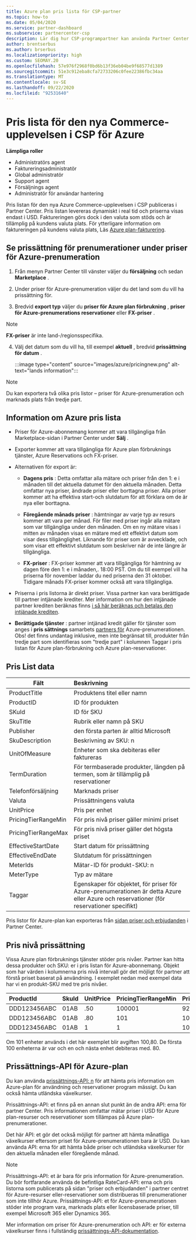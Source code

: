 ```yaml
---
title: Azure plan pris lista för CSP-partner
ms.topic: how-to
ms.date: 05/04/2020
ms.service: partner-dashboard
ms.subservice: partnercenter-csp
description: Lär dig hur CSP-programpartner kan använda Partner Center för att visa pris listan för prenumerationer i Azure-planen.
author: brentserbus
ms.author: brserbus
ms.localizationpriority: high
ms.custom: SEOMAY.20
ms.openlocfilehash: 57e976f2968f0bd6b13f36eb04be9f68577d1389
ms.sourcegitcommit: 51e3c912eba8cfa72733206c0fee22386fbc34aa
ms.translationtype: MT
ms.contentlocale: sv-SE
ms.lasthandoff: 09/22/2020
ms.locfileid: "92531640"
---
```

# <a name="price-list-for-the-new-commerce-experience-in-csp-for-azure"></a>Pris lista för den nya Commerce-upplevelsen i CSP för Azure

**Lämpliga roller**

- Administratörs agent
- Faktureringsadministratör
- Global administratör
- Support agent
- Försäljnings agent
- Administratör för användar hantering

Pris listan för den nya Azure Commerce-upplevelsen i CSP publiceras i Partner Center. Pris listan levereras dynamiskt i real tid och priserna visas endast i USD. Faktureringen görs dock i den valuta som stöds och är tillämplig på kundens valuta plats. För ytterligare information om faktureringen på kundens valuta plats, Läs [Azure plan-fakturering](azure-plan-billing.md).

## <a name="see-pricing-for-subscriptions-under-the-azure-plan-pricing"></a>Se prissättning för prenumerationer under priser för Azure-prenumeration

1. Från menyn Partner Center till vänster väljer du **försäljning** och sedan **Marketplace** .

2. Under priser för Azure-prenumeration väljer du det land som du vill ha prissättning för.

3. Bredvid **export typ** väljer du **priser för Azure plan förbrukning** , **priser för Azure-prenumerations reservationer** eller **FX-priser** . 

>[!NOTE] 
>**FX-priser** är inte land-/regionsspecifika.

4. Välj det datum som du vill ha, till exempel **aktuell** , bredvid **prissättning för datum** .

   :::image type="content" source="images/azure/pricingnew.png" alt-text="lands information":::

>[!NOTE] 
>Du kan exportera två olika pris listor – priser för Azure-prenumeration och marknads plats från tredje part.

## <a name="azure-price-list-specifics"></a>Information om Azure pris lista

- Priser för Azure-abonnemang kommer att vara tillgängliga från Marketplace-sidan i Partner Center under **Sälj** .

- Exporter kommer att vara tillgängliga för Azure plan förbruknings tjänster, Azure Reservations och FX-priser.

- Alternativen för export är:

  - **Dagens pris** : Detta omfattar alla mätare och priser från den 1: e i månaden till det aktuella datumet för den aktuella månaden. Detta omfattar nya priser, ändrade priser eller borttagna priser. Alla priser kommer att ha effektiva start-och slutdatum för att förklara om de är nya eller borttagna.

  - **Föregående månads priser** : hämtningar av varje typ av resurs kommer att vara per månad. För filer med priser ingår alla mätare som var tillgängliga under den månaden. Om en ny mätare visas i mitten av månaden visas en mätare med ett effektivt datum som visar dess tillgänglighet. Liknande för priser som är avvecklade, och som visar ett effektivt slutdatum som beskriver när de inte längre är tillgängliga.

  - **FX-priser** : FX-priser kommer att vara tillgängliga för hämtning av dagen före den 1: e i månaden,. 18:00 PST. Om du till exempel vill ha priserna för november laddar du ned priserna den 31 oktober. Tidigare månads FX-priser kommer också att vara tillgängliga.

- Priserna i pris listorna är direkt priser. Vissa partner kan vara berättigade till partner intjänade krediter. Mer information om hur den intjänade partner krediten beräknas finns [i så här beräknas och betalas den intjänade krediten](partner-earned-credit-explanation.md).

- **Berättigade tjänster** : partner intjänad kredit gäller för tjänster som anges i **pris sättnings** samarbets [partners för](https://partner.microsoft.com/commerce/sales) Azure-prenumerationen. Obs! det finns undantag inklusive, men inte begränsat till, produkter från tredje part som identifieras som "tredje part" i kolumnen Taggar i pris listan för Azure plan-förbrukning och Azure plan-reservationer.

## <a name="price-list-data"></a>Pris List data

|**Fält**   |**Beskrivning**   |
|--------------------------|:---------------------------|
|ProductTitle  |Produktens titel eller namn|
|ProductID   |ID för produkten|
|SKuId|ID för SKU|
|SkuTitle|Rubrik eller namn på SKU|
|Publisher|den första parten är alltid Microsoft|
|SkuDescription|Beskrivning av SKU: n|
|UnitOfMeasure|Enheter som ska debiteras eller faktureras|
|TermDuration|För termbaserade produkter, längden på termen, som är tillämplig på reservationer|
|Telefonförsäljning|Marknads priser|
|Valuta|Prissättningens valuta|
|UnitPrice|Pris per enhet|
|PricingTierRangeMin|För pris nivå priser gäller minimi priset|
|PricingTierRangeMax|För pris nivå priser gäller det högsta priset|
|EffectiveStartDate|Start datum för prissättning|
|EffectiveEndDate|Slutdatum för prissättningen|
|MeterIds|Mätar-ID för produkt-SKU: n|
|MeterType|Typ av mätare|
|Taggar|Egenskaper för objektet, för priser för Azure-prenumerationen är detta Azure eller Azure och reservationer (för reservationer specifikt)|

Pris listor för Azure-plan kan exporteras från [sidan priser och erbjudanden](https://partner.microsoft.com/dashboard/sell/pricingandoffers) i Partner Center.

## <a name="tiered-pricing"></a>Pris nivå prissättning

Vissa Azure plan förbruknings tjänster stöder pris nivåer. Partner kan hitta dessa produkter och SKU: er i pris listan för Azure-abonnemang. Objekt som har värden i kolumnerna pris nivå intervall gör det möjligt för partner att förstå priset baserat på användning. I exemplet nedan med exempel data har vi en produkt-SKU med tre pris nivåer.

|**ProductId**   |**SkuId**   |**UnitPrice**   |**PricingTierRangeMin**   |**PricingTierRangeMax**   |
|:---------------|:-----------|:---------------|:-------------------------|:-------------------------|
|DDD123456ABC|01AB|.50|100001|9223372036854780000|
|DDD123456ABC|01AB|.80|101|100000|
|DDD123456ABC|01AB|1|1|100|

Om 101 enheter används i det här exemplet blir avgiften 100,80. De första 100 enheterna är var och en och nästa enhet debiteras med. 80.

## <a name="pricing-api-for-azure-plan"></a>Prissättnings-API för Azure-plan

Du kan använda [prissättnings-API: n](/partner/develop/pricing) för att hämta pris information om Azure-plan för användning och reservationer program mässigt. Du kan också hämta utländska växelkurser.

Prissättnings-API: et finns på en annan slut punkt än de andra API: erna för partner Center. Pris informationen omfattar mätar priser i USD för Azure plan-resurser och reservationer som tillämpas på Azure plan-prenumerationer.

Det här API: et gör det också möjligt för partner att hämta månatliga växelkurser eftersom priset för Azure-prenumerationen bara är USD. Du kan använda API: erna för att hämta både priser och utländska växelkurser för den aktuella månaden eller föregående månad.

>[!NOTE]
> Prissättnings-API: et är bara för pris information för Azure-prenumeration. Du bör fortfarande använda de befintliga RateCard-API: erna och pris listorna som publicerats på sidan "priser och erbjudanden" i partner centret för Azure-resurser eller-reservationer som distribueras till prenumerationer som inte tillhör Azure. Prissättnings-API: et för Azure-prenumerationen stöder inte program vara, marknads plats eller licensbaserade priser, till exempel Microsoft 365 eller Dynamics 365.

Mer information om priser för Azure-prenumeration och API: er för externa växelkurser finns i fullständig [prissättnings-API-dokumentation](/partner/develop/pricing).